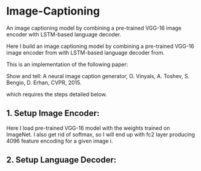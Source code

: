 # Image-Captioning
An image captioning model by combining a pre-trained VGG-16 image encoder with LSTM-based language decoder.
 
 
Here I build an image captioning model by combining a pre-trained VGG-16 image encoder from with LSTM-based language decoder from. 

This is an implementation of the following paper:

Show and tell: A neural image caption generator, O. Vinyals, A. Toshev, S. Bengio, D. Erhan, CVPR,
2015.

which requires the steps detailed below.

## 1. Setup Image Encoder:

Here I load pre-trained VGG-16 model with the weights trained on ImageNet. I also get rid of softmax, so I will
end up with fc2 layer producing 4096 feature encoding for a given image i.


## 2. Setup Language Decoder: 
<!---
Here I will start with the language decoder model that you used as part of the end-to-end network. You will need to pass image encoding xi as the hidden state input into the rst LSTM cell (i.e., h0 = xi). However, this would only work if the hidden
state is dimension of the 4096, which is way too high dimensional. In order to get a more reasonably
dimensional representation you will need to insert a linear layer to project from 4096 ! R300 (note
that Vinyals paper used 512-dimensional hidden state and image feature projection, so you could also
use 512 instead of 300, which will likely be a bit better). The remainder of the language decoder,
including the CrossEntropy loss should remain identical to Assignment 3.
<!---
3. Training Captioning Encoder-Decoder Architecture. For training the model you can follow the
training procedure in Assignment 3, by training on (imagei; sentencei) pairs. However, you will want to
freeze the Image encoder (not back-propagate through it). You can relax this and optimize/ne-tune
end-to-end once the language decoder is at, or close to, convergence. You are not required to ne-tine
the model end-to-end, though this will likely improve the results a little.
4. MAP and Sampling Inference. We will reuse the decoder inference functions from Assignment 3.
The only minor change that is needed is providing the rst hidden state from VGG-16 as opposed to
getting it from the language encoder.
5. Measuring Performance. For validation images compute the average BLEU score. Since for each
image there are 5 ground truth sentences, you will need to supply the same MAP inference for each of
5 ground truth sentences when computing the BLEU score.
